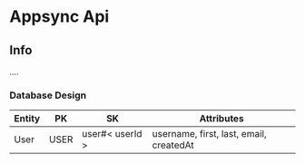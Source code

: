 # Appsync Api

## Info

....

### Database Design

| Entity      |           PK          |             SK            |                         Attributes                      |
| ----------- |       -----------     |        -----------        |                        -----------                      |
| User        |          USER         |       user#< userId >     |   username, first, last, email, createdAt               |

